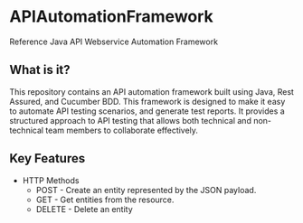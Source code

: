 # APIAutomationFramework

Reference Java API Webservice Automation Framework

## What is it? 
This repository contains an API automation framework built using Java, Rest Assured, and Cucumber BDD. This framework is designed to make it easy to automate API testing scenarios, 
and generate test reports. It provides a structured approach to API testing that allows both technical and non-technical team members to collaborate effectively.

## Key Features
* HTTP Methods
   * POST    - Create an entity represented by the JSON payload.
   * GET     - Get entities from the resource.
   * DELETE  - Delete an entity

